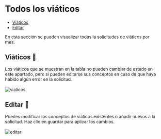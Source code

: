 # Todos los viáticos
 - [Viáticos](#viaticos)
 - [Editar](#editar)

En esta sección se pueden visualizar todas la solicitudes de viáticos por mes.

## <a name="viaticos">Viáticos</a> :book:
Los viáticos que se muestran en la tabla no pueden cambiar de estado en este apartado, pero si pueden editarse sus conceptos en caso de que haya habido algún error en la solicitud.<br><br>
![viaticos](/images/docs/viaticos/todos1.png)
## <a name="editar">Editar</a> :wrench:
Puedes modificar los conceptos de viáticos existentes o añadir nuevos a la solicitud. Haz clic en guardar para aplicar los cambios.<br><br>
![editar](/images/docs/viaticos/todos2.png)

